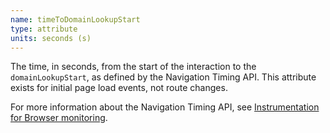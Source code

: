 ```yaml
---
name: timeToDomainLookupStart
type: attribute
units: seconds (s)
---
```


The time, in seconds, from the start of the interaction to the `domainLookupStart`, as defined by the Navigation Timing API. This attribute exists for initial page load events, not route changes.

For more information about the Navigation Timing API, see [Instrumentation for Browser monitoring](/docs/browser/new-relic-browser/page-load-timing-resources/instrumentation-browser-monitoring#navigation-api).